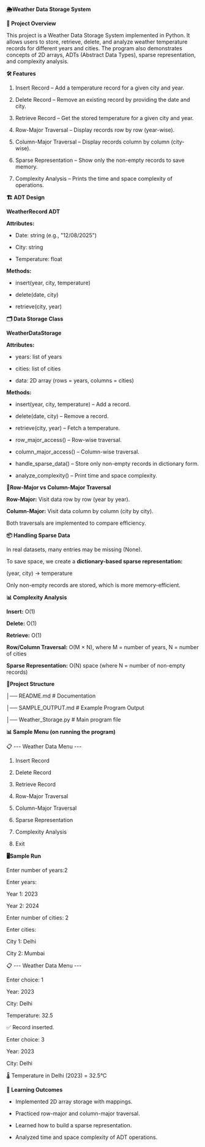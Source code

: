 ****🌦️Weather Data Storage System****

**📌 Project Overview**


This project is a Weather Data Storage System implemented in Python.
It allows users to store, retrieve, delete, and analyze weather temperature records for different years and cities.
The program also demonstrates concepts of 2D arrays, ADTs (Abstract Data Types), sparse representation, and complexity analysis.

**🛠️ Features**

1. Insert Record – Add a temperature record for a given city and year.

2. Delete Record – Remove an existing record by providing the date and city.

3. Retrieve Record – Get the stored temperature for a given city and year.

4. Row-Major Traversal – Display records row by row (year-wise).

5. Column-Major Traversal – Display records column by column (city-wise).

6. Sparse Representation – Show only the non-empty records to save memory.

7. Complexity Analysis – Prints the time and space complexity of operations.

**🏗️ ADT Design**


**WeatherRecord ADT**


**Attributes:**

- Date: string (e.g., "12/08/2025")

- City: string

- Temperature: float

**Methods:**

- insert(year, city, temperature)

- delete(date, city)

- retrieve(city, year)

**🗂️ Data Storage Class**


**WeatherDataStorage**

**Attributes:**


- years: list of years

- cities: list of cities

- data: 2D array (rows = years, columns = cities)

**Methods:**


- insert(year, city, temperature) – Add a record.

- delete(date, city) – Remove a record.

- retrieve(city, year) – Fetch a temperature.

- row_major_access() – Row-wise traversal.

- column_major_access() – Column-wise traversal.

- handle_sparse_data() – Store only non-empty records in dictionary form.

- analyze_complexity() – Print time and space complexity.

**🔄Row-Major vs Column-Major Traversal**

**Row-Major:**  Visit data row by row (year by year).

**Column-Major:**  Visit data column by column (city by city).

Both traversals are implemented to compare efficiency.

**📦 Handling Sparse Data**

In real datasets, many entries may be missing (None).

To save space, we create a **dictionary-based sparse representation:**

(year, city) → temperature

Only non-empty records are stored, which is more memory-efficient.

**📊 Complexity Analysis**

**Insert:** O(1)

**Delete:** O(1)

**Retrieve:** O(1)

**Row/Column Traversal:** O(M × N), where M = number of years, N = number of cities

**Sparse Representation:** O(N) space (where N = number of non-empty records)

**📂Project Structure**

│── README.md            # Documentation

│── SAMPLE_OUTPUT.md     # Example Program Output

│── Weather_Storage.py   # Main program file

**📊 Sample Menu (on running the program)**

📋 --- Weather Data Menu ---

1. Insert Record

2. Delete Record

3. Retrieve Record

4. Row-Major Traversal

5. Column-Major Traversal

6. Sparse Representation

7. Complexity Analysis

0. Exit

**🖥️Sample Run**

Enter number of years:2

Enter years:

Year 1: 2023

Year 2: 2024

Enter number of cities: 2

Enter cities:

City 1: Delhi

City 2: Mumbai

📋 --- Weather Data Menu ---

Enter choice: 1

Year: 2023

City: Delhi

Temperature: 32.5

✅ Record inserted.

Enter choice: 3

Year: 2023

City: Delhi

🌡️ Temperature in Delhi (2023) = 32.5°C

**🎯 Learning Outcomes**

- Implemented 2D array storage with mappings.

- Practiced row-major and column-major traversal.

- Learned how to build a sparse representation.

- Analyzed time and space complexity of ADT operations.


